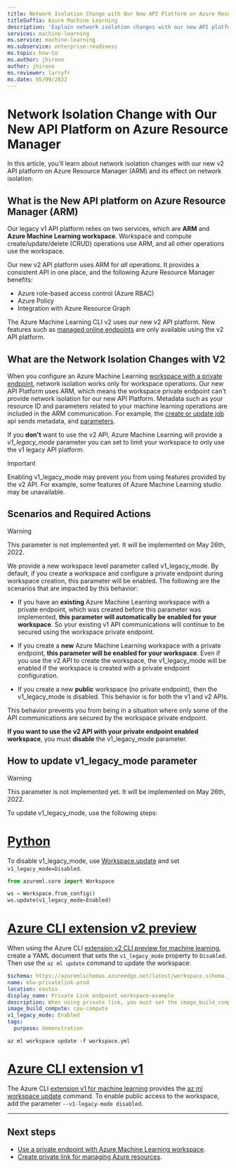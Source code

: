 ```yaml
---
title: Network Isolation Change with Our New API Platform on Azure Resource Manager
titleSuffix: Azure Machine Learning
description: 'Explain network isolation changes with our new API platform on Azure Resource Manager and how to maintain network isolation'
services: machine-learning
ms.service: machine-learning
ms.subservice: enterprise-readiness
ms.topic: how-to
ms.author: jhirono
author: jhirono
ms.reviewer: larryfr
ms.date: 05/09/2022
---
```


# Network Isolation Change with Our New API Platform on Azure Resource Manager

In this article, you'll learn about network isolation changes with our new v2 API platform on Azure Resource Manager (ARM) and its effect on network isolation.

## What is the New API platform on Azure Resource Manager (ARM)

Our legacy v1 API platform relies on two services, which are __ARM__ and __Azure Machine Learning workspace__. Workspace and compute create/update/delete (CRUD) operations use ARM, and all other operations use the workspace. 

Our new v2 API platform uses ARM for _all_ operations. It provides a consistent API in one place, and the following Azure Resource Manager benefits:
* Azure role-based access control (Azure RBAC)
* Azure Policy
* Integration with Azure Resource Graph

The Azure Machine Learning CLI v2 uses our new v2 API platform. New features such as [managed online endpoints](concept-endpoints.md) are only available using the v2 API platform.

## What are the Network Isolation Changes with V2

When you configure an Azure Machine Learning [workspace with a private endpoint](how-to-configure-private-link.md), network isolation works only for workspace operations. Our new API Platform uses ARM, which means the workspace private endpoint can't provide network isolation for our new API Platform. Metadata such as your resource ID and parameters related to your machine learning operations are included in the ARM communication. For example, the [create or update job](/rest/api/azureml/jobs/create-or-update) api sends metadata, and [parameters](/azure/machine-learning/reference-yaml-job-command).

If you __don't__ want to use the v2 API, Azure Machine Learning will provide a *v1_legacy_mode* parameter you can set to limit your workspace to only use the v1 legacy API platform.

> [!IMPORTANT]
> Enabling v1_legacy_mode may prevent you from using features provided by the v2 API. For example, some features of Azure Machine Learning studio may be unavailable.

## Scenarios and Required Actions

>[!WARNING]
>This parameter is not implemented yet. It will be implemented on May 26th, 2022.

We provide a new workspace level parameter called v1_legacy_mode. By default, if you create a workspace and configure a private endpoint during workspace creation, this parameter will be enabled. The following are the scenarios that are impacted by this behavior:

* If you have an __existing__ Azure Machine Learning workspace with a private endpoint, which was created before this parameter was implemented, __this parameter will automatically be enabled for your workspace__. So your existing v1 API communications will continue to be secured using the workspace private endpoint.

* If you create a __new__ Azure Machine Learning workspace with a private endpoint, __this parameter will be enabled for your workspace__. Even if you use the v2 API to create the workspace, the v1_legacy_mode will be enabled if the workspace is created with a private endpoint configuration.

* If you create a new __public__ workspace (no private endpoint), then the v1_legacy_mode is disabled. This behavior is for both the v1 and v2 APIs.

This behavior prevents you from being in a situation where only some of the API communications are secured by the workspace private endpoint.

__If you want to use the v2 API with your private endpoint enabled workspace__, you must __disable__ the v1_legacy_mode parameter.

## How to update v1_legacy_mode parameter

>[!WARNING]
>This parameter is not implemented yet. It will be implemented on May 26th, 2022.

To update v1_legacy_mode, use the following steps:

# [Python](#tab/python)

To disable v1_legacy_mode, use [Workspace.update](/python/api/azureml-core/azureml.core.workspace(class)#update-friendly-name-none--description-none--tags-none--image-build-compute-none--service-managed-resources-settings-none--primary-user-assigned-identity-none--allow-public-access-when-behind-vnet-none-) and set `v1_legacy_mode=Disabled`.

```python
from azureml.core import Workspace

ws = Workspace.from_config()
ws.update(v1_legacy_mode=Enabled)
```

# [Azure CLI extension v2 preview](#tab/azurecliextensionv2)

When using the Azure CLI [extension v2 CLI preview for machine learning](how-to-configure-cli.md), create a YAML document that sets the `v1_legacy_mode` property to `Disabled`. Then use the `az ml update` command to update the workspace:

```yml
$schema: https://azuremlschemas.azureedge.net/latest/workspace.schema.json
name: mlw-privatelink-prod
location: eastus
display_name: Private Link endpoint workspace-example
description: When using private link, you must set the image_build_compute property to a cluster name to use for Docker image environment building. You can also specify whether the workspace should be accessible over the internet.
image_build_compute: cpu-compute
v1_legacy_mode: Enabled
tags:
  purpose: demonstration
```

```azurecli
az ml workspace update -f workspace.yml
```

# [Azure CLI extension v1](#tab/azurecliextensionv1)

The Azure CLI [extension v1 for machine learning](reference-azure-machine-learning-cli.md) provides the [az ml workspace update](/cli/azure/ml/workspace#az-ml-workspace-update) command. To enable public access to the workspace, add the parameter `--v1-legacy-mode disabled`.

---

## Next steps

* [Use a private endpoint with Azure Machine Learning workspace](how-to-configure-private-link.md).
* [Create private link for managing Azure resources](/azure/azure-resource-manager/management/create-private-link-access-portal).
